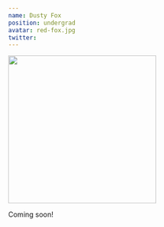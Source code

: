 ```yaml
---
name: Dusty Fox
position: undergrad
avatar: red-fox.jpg
twitter: 
---
```

<img width="300" src="{{site.baseurl}}/images/people/{{page.avatar}}" data-action="zoom">

Coming soon!